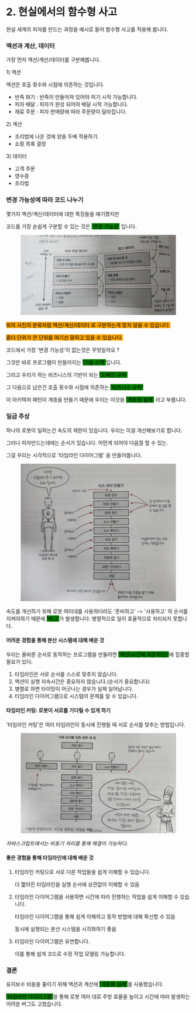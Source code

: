 # 2. 현실에서의 함수형 사고

현실 세계의 피자를 만드는 과정을 예시로 들어 함수형 사고를 적용해 봅니다.



### 액션과 계산, 데이터



가장 먼저 액션/계산/데이터를 구분해봅니다.

1\) 액션

액션은 호출 횟수와 시점에 의존하는 것입니다.

* 반죽 펴기 : 반죽이 만들어져 있어야 피기 시작 가능합니다.
* 피자 배달 : 피자가 완성 되어야 배달 시작 가능합니다.
* 재료 주문 : 피자 판매량에 따라 주문량이 달라집니다.



2\) 계산

* 조리법에 나온 것에 양을 두배 적용하기
* 쇼핑 목록 결정



3\) 데이터

* 고객 주문
* 영수증
* 조리법



### 변경 가능성에 따라 코드 나누기



몇가지 액션/계산/데이터에 대한 특징들을 얘기했지만&#x20;

코드를 가장 손쉽게 구분할 수 있는 것은 <mark style="background-color:green;">'변경 가능성'</mark> 입니다.

<figure><img src="../../.gitbook/assets/image.png" alt=""><figcaption></figcaption></figure>

<mark style="background-color:orange;">위의 사진의 분류처럼 액션/계산/데이터 로 구분하는게 맞지 않을 수 있습니다.</mark>

<mark style="background-color:orange;">좀더 단위가 큰 단위를 여기선 말하고 있을 수 있습니다.</mark>



코드에서 가장 '변경 가능성'이 없는것은 무엇일까요 ?

그것은 바로 프로그램이 만들어지는 <mark style="background-color:green;">'기술  스택'</mark>입니다.



그리고 우리가 하는 비즈니스의 기반이 되는 <mark style="background-color:green;">'도메인 규칙'</mark>

그 다음으로 남은건 호출 횟수와 시점에 의존하는 <mark style="background-color:green;">'비즈니스 규칙'</mark>



이 아키텍처 패턴이 계층을 만들기 때문에 우리는 이것을 <mark style="background-color:green;">'계층형 설계'</mark> 라고 부릅니다.



### 일급 추상

하나의 로봇이 일하는건 속도의 제한이 있습니다. 우리는 이걸 개선해보기로 합니다.

그러나 피자만드는데에는 순서가 있습니다. 어떤게 되어야 다음껄 할 수 있는.&#x20;

그걸 우리는 시각적으로 '타임라인 다이어그램' 을 만들어봅니다.

<figure><img src="../../.gitbook/assets/image (3).png" alt=""><figcaption></figcaption></figure>

속도를 개선하기 위해 로봇 여러대를 사용하더라도 '준비하고' -> '사용하고' 의 순서를 지켜야하기 때문에 <mark style="background-color:green;">'버그'</mark>가 발생합니다. 병렬적으로 일이 효율적으로 처리되지 못합니다.



#### 어려운 경험을 통해 분산 시스템에 대해 배운 것

우리는 올바른 순서로 동작하는 프로그램을 만들려면 <mark style="background-color:green;">'액션(시간에 의존적인)'</mark>에 집중할 필요가 있다.



1. 타임라인은 서로 순서를 스스로 맞추지 않습니다.
2. 액션이 실행 지속시간은 중요하지 않습니다.(순서가 중요합니다)
3. 병렬로 하면 타이밍이 어긋나는 경우가 실제 일어납니다.
4. 타임라인 다이어그램으로 시스템의 문제를 알 수 있습니다.



#### 타임라인 커팅: 로봇이 서로를 기다릴 수 있게 하기

'타임라인 커팅'은 여러 타임라인이 동시에 진행될 때 서로 순서를 맞추는 방법입니다.

<figure><img src="../../.gitbook/assets/image (4).png" alt=""><figcaption></figcaption></figure>

_자바스크립트에서는 비동기 처리를 통해 해결이 가능하다._



#### 좋은 경험을 통해 타임라인에 대해 배운 것

1.  타임라인 커팅으로 서로 다른 작업들을 쉽게 이해할 수 있습니다.&#x20;

    더 짧아진 타임라인을 실행 순서에 상관없이 이해할 수 있음
2.  타임라인 다이어그램을 사용하면 시간에 따라 진행하는 작업을 쉽게 이해할 수 있습니다.

    타임라인 다이어그램을 통해 쉽게 이해하고 동작 방법에 대해 확신할 수 있음

    동시에 실행되는 분산 시스템을 시각화하기 좋음
3.  타임라인 다이어그램은 유연합니다.

    이를 통해 쉽게 코드로 수정 작업 모델링 가능합니다.



### 결론

유지보수 비용을 줄이기 위해 액션과 계산에 <mark style="background-color:green;">'계층화 설계'</mark>를 사용했습니다.

<mark style="background-color:green;">'타임라인 다이어그램'</mark>을 통해 로봇 여러 대로 주방 효율을 높이고 시간에 따라 발생하는 어려운 버그도 고쳤습니다.
